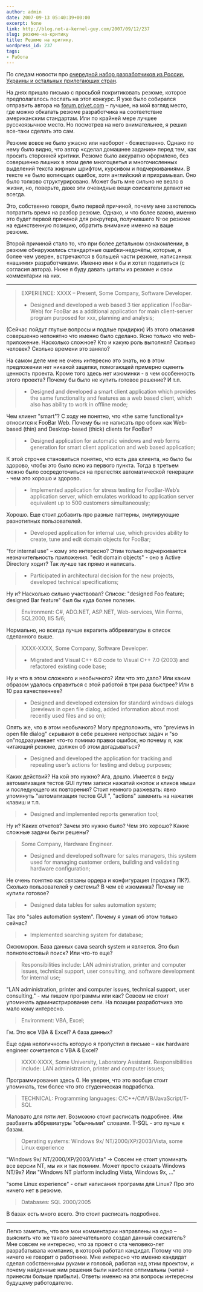 ```yaml
---
author: admin
date: 2007-09-13 05:40:39+00:00
excerpt: None
link: http://blog.not-a-kernel-guy.com/2007/09/12/237
slug: резюме-на-критику
title: Резюме на критику.
wordpress_id: 237
tags:
- Работа
---
```


По следам новости про [очередной набор разработчиков из России, Украины и остальных прилегающих стран](http://blog.not-a-kernel-guy.com/2007/08/29/232). 

На днях пришло письмо с просьбой покритиковать резюме, которое предполагалось послать на этот конкурс. Я уже было собирался отправить автора на [forum.privet.com](http://forum.privet.com/viewforum.php?f=2&sid=3864d972af0cb517aa8fc530c6e09582) – лучшее, на мой взгляд место, где можно обкатать резюме разработчика на соответствие американским стандартам. Или по крайней мере лучшее русскоязычное место. Но посмотрев на него внимательнее, я решил все-таки сделать это сам.

Резюме вовсе не было ужасно или наоборот - божественно. Однако по нему было видно, что автор «сделал домашнее задание» перед тем, как просить сторонней критики. Резюме было аккуратно оформлено, без совершенно лишних в этом деле многоцветья и многочисленных выделений текста жирным шрифтом, курсивом и подчеркиваниями. В тексте не было вопиющих ошибок, хотя английский и прихрамывал. Оно было толково структурировано. Может быть мне сильно не везло в жизни, но, поверьте, даже эти очевидные вещи соискатели делают не всегда. 

Это, собственно говоря, было первой причиной, почему мне захотелось потратить время на разбор резюме. Однако, и что более важно, именно это будет первой причиной для рекрутера, получившего N-ое резюме на единственную позицию, обратить внимание именно на ваше резюме.

Второй причиной стало то, что при более детальном ознакомлении, в резюме обнаружились стандартные ошибки-недочёты, которые, я более чем уверен, встречаются в большей части резюме, написанных «нашими» разработчиками. Именно ими я бы и хотел поделиться (с согласия автора). Ниже я буду давать цитаты из резюме и свои комментарии на них.

* * *

> EXPERIENCE:
> XXXX – Present, Some Company, Software Developer.
> - Designed and developed a web based 3 tier application (FooBar-Web) for FooBar as a additional application for main client-server program purposed for xxx, planning and analysis;

(Сейчас пойдут глупые вопросы и подлые придирки) Из этого описания совершенно непонятно что именно было сделано. Ясно только что web-приложение. Насколько сложное? Кто и какую роль выполнял? Сколько человек? Сколько времени это заняло? 

На самом деле мне не очень интересно это знать, но в этом предложении нет никакой зацепки, помогающей примерно оценить ценность проекта. Кроме того здесь нет изюминки - в чем особенность этого проекта? Почему бы было не купить готовое решение? И т.п.

> - Designed and developed a smart client application which provides the same functionality and features as a web based client, which also has ability to work in offline mode;

Чем клиент "smart"? С ходу не понятно, что «the same functionality» относится к FooBar Web. Почему бы не написать про обоих как Web-based (thin) and Desktop-based (thick) clients for FooBar? 

> - Designed application for automatic windows and web forms generation for smart client application and web based application;

К этой строчке становиться понятно, что есть два клиента, но было бы здорово, чтобы это было ясно из первого пункта. Тогда в третьем можно было сосредоточиться на прелестях автоматической генерации - чем это хорошо и здорово.

> - Implemented application for stress testing for FooBar-Web’s application server, which emulates workload to application server equivalent up to 500 customers simultaneously;

Хорошо. Еще стоит добавить про разные паттерны, эмулирующие разнотипных пользователей.

> - Developed application for internal use, which provides ability to create, tune and edit domain objects for FooBar;

"for internal use" – кому это интересно? Этим только подчеркивается незначительность приложения. 
"edit domain objects" - оно в Active Directory ходит? Так лучше так прямо и написать.

> - Participated in architectural decision for the new projects, developed technical specifications;

Ну и? Насколько сильно участвовал? Список: "designed Foo feature; designed Bar feature" был бы куда более полезен.

> Environment: C#, ADO.NET, ASP.NET, Web-services, Win Forms, SQL2000, IIS 5/6;

Нормально, но всегда лучше вкрапить аббревиатуры в список сделанного выше.

> XXXX-XXXX, Some Company, Software Developer.
> - Migrated and Visual C++ 6.0 code to Visual C++ 7.0 (2003) and refactored existing code base;

Ну и что в этом сложного и необычного? Или что это дало? Или каким образом удалось справиться с этой работой в три раза быстрее? Или в 10 раз качественнее?

> - Designed and developed extension for standard windows dialogs (previews in open file dialog, added information about most recently used files and so on);

Опять же, что в этом необычного? Могу предположить, что "previews in open file dialog" скрывают в себе решение непростых задач и "so on"подразумевает что-то помимо правки ошибок, но почему я, как читающий резюме, должен об этом догадываться?

> - Designed and developed the application for tracking and repeating user’s actions for testing and debug purposes;

Каких действий? На кой это нужно? Ага, дошло. Имеется в виду автоматизация тестов GUI путем записи нажатий кнопок и кликов мыши и последующего их повторения? Стоит немного разжевать: явно упомянуть "автоматизация тестов GUI ", "actions" заменить на нажатия клавиш и т.п.

> - Designed and implemented reports generation tool;

Ну и? Каких отчетов? Зачем это нужно было? Чем это хорошо? Какие сложные задачи были решены?

> Some Company, Hardware Engineer.
> - Designed and developed software for sales managers, this system used for managing customer orders, building and validating hardware configuration;

Не очень понятно как связаны ордера и конфигурация (продажа ПК?). Сколько пользователей у системы? В чем её изюминка? Почему не купили готовое?

> - Designed data tables for sales automation system;

Так это "sales automation system". Почему я узнал об этом только сейчас?

> - Implemented searching system for database;

Оксюморон. База данных сама search system и является. Это был полнотекстовый поиск? Или что-то еще?

> Responsibilities include: LAN administration, printer and computer issues, technical support, user consulting, and software development for internal use;

"LAN administration, printer and computer issues, technical support, user consulting," - мы пишем программы или как? Совсем не стоит упоминать администрирование сети. На позиции разработчика это мало кому интересно.

> Environment: VBA, Excel;

Гм. Это все VBA & Excel? А база данных?

Еще одна нелогичность которую я пропустил в письме – как hardware engineer сочетается с VBA & Excel?

> XXXX-XXXX, Some University, Laboratory Assistant.
> Responsibilities include: LAN administration, printer and computer issues;

Программирования здесь 0. Не уверен, что это вообще стоит упоминать, тем более что это студенческая подработка.

> TECHNICAL:
> Programming languages: C/C++/C#/VB/JavaScript/T-SQL

Маловато для пяти лет. Возможно стоит расписать подробнее. Или разбавить аббревиатуры "обычными" словами. T-SQL - это лучше к базам.

> Operating systems: Windows 9x/ NT/2000/XP/2003/Vista, some Linux experience

"Windows 9x/ NT/2000/XP/2003/Vista" -> Совсем не стоит упоминать все версии NT, мы их и так помним. Может просто сказать Windows NT/9x? Или "Windows NT platform including Vista, Windows 9x, ..."

"some Linux experience" - опыт написания программ для Linux? Про это ничего нет в резюме.

>Databases: SQL 2000/2005

В базах есть много всего. Это стоит расписать подробнее.

* * *

Легко заметить, что все мои комментарии направлены на одно – выяснить что же такого замечательного создал данный соискатель? Мне совсем не интересно, что за проект о ста человеко-лет разрабатывала компания, в которой работал кандидат. Потому что это ничего не говорит о работнике. Мне интересно что именно кандидат сделал собственными руками и головой, работая над этим проектом, и почему найденные ним решения были наиболее оптимальны (читай - принесли больше прибыли). Ответы именно на эти вопросы интересны будущему работодателю.
